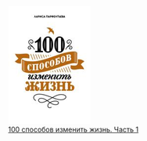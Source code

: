 ![](100%20способов%20изменить%20жизнь.%20Часть%201.jpg)  
[100 способов изменить жизнь. Часть 1](100%20способов%20изменить%20жизнь.%20Часть%201.md)
